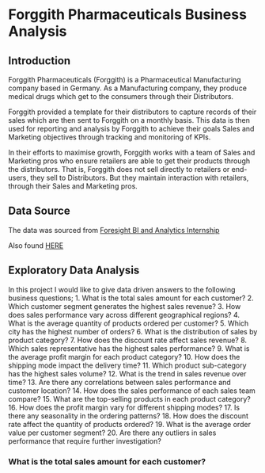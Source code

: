 # Forggith Pharmaceuticals Business Analysis

## Introduction
Forggith Pharmaceuticals (Forggith) is a Pharmaceutical Manufacturing company based in Germany. As a Manufacturing company, they produce medical drugs which get to the consumers through their Distributors.

Forggith provided a template for their distributors to capture records of their sales which are then sent to Forggith on a monthly basis. This data is then used for reporting and analysis by Forggith to achieve their goals Sales and Marketing objectives through tracking and monitoring of KPIs.

In their efforts to maximise growth, Forggith works with a team of Sales and Marketing pros who ensure retailers are able to get their products through the distributors. That is, Forggith does not sell directly to retailers or end-users, they sell to Distributors. But they maintain interaction with retailers, through their Sales and Marketing pros.

## Data Source
The data was sourced from [Foresight BI and Analytics Internship](https://training.foresightbi.com.ng/courses/take/power-bi-developer-internship/texts/45012192-introduction-to-the-program)

Also found [HERE](https://github.com/Ojochonu-Godian/Forggith_Pharma/blob/main/PharmDataset-230517-152700(1).xlsx)

## Exploratory Data Analysis
In this project I would like to give data driven answers to the following business questions;
    1. What is the total sales amount for each customer?
    2. Which customer segment generates the highest sales revenue?
    3. How does sales performance vary across different geographical regions?
    4. What is the average quantity of products ordered per customer?
    5. Which city has the highest number of orders?
    6. What is the distribution of sales by product category?
    7. How does the discount rate affect sales revenue?
    8. Which sales representative has the highest sales performance?
    9. What is the average profit margin for each product category?
    10. How does the shipping mode impact the delivery time?
    11. Which product sub-category has the highest sales volume?
    12. What is the trend in sales revenue over time?
    13. Are there any correlations between sales performance and customer location?
    14. How does the sales performance of each sales team compare?
    15. What are the top-selling products in each product category?
    16. How does the profit margin vary for different shipping modes?
    17. Is there any seasonality in the ordering patterns?
    18. How does the discount rate affect the quantity of products ordered?
    19. What is the average order value per customer segment?
    20. Are there any outliers in sales performance that require further investigation?

### What is the total sales amount for each customer?

